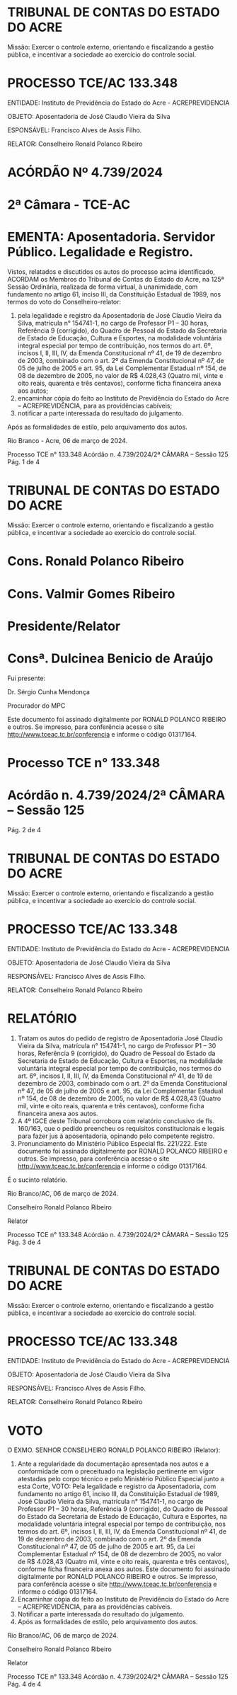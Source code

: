 # TRIBUNAL DE CONTAS DO ESTADO DO ACRE

Missão: Exercer o controle externo, orientando e fiscalizando a gestão pública, e incentivar a sociedade ao exercício do controle social.

# PROCESSO TCE/AC 133.348

ENTIDADE: Instituto de Previdência do Estado do Acre - ACREPREVIDENCIA

OBJETO: Aposentadoria de José Claudio Vieira da Silva

ESPONSÁVEL: Francisco Alves de Assis Filho.

RELATOR: Conselheiro Ronald Polanco Ribeiro

# ACÓRDÃO Nº 4.739/2024

# 2ª Câmara - TCE-AC

# EMENTA: Aposentadoria. Servidor Público. Legalidade e Registro.

Vistos, relatados e discutidos os autos do processo acima identificado, ACORDAM os Membros do Tribunal de Contas do Estado do Acre, na 125ª Sessão Ordinária, realizada de forma virtual, à unanimidade, com fundamento no artigo 61, inciso III, da Constituição Estadual de 1989, nos termos do voto do Conselheiro-relator:

1. pela legalidade e registro da Aposentadoria de José Claudio Vieira da Silva, matrícula n° 154741-1, no cargo de Professor P1 – 30 horas, Referência 9 (corrigido), do Quadro de Pessoal do Estado da Secretaria de Estado de Educação, Cultura e Esportes, na modalidade voluntária integral especial por tempo de contribuição, nos termos do art. 6º, incisos I, II, III, IV, da Emenda Constitucional nº 41, de 19 de dezembro de 2003, combinado com o art. 2º da Emenda Constitucional nº 47, de 05 de julho de 2005 e art. 95, da Lei Complementar Estadual nº 154, de 08 de dezembro de 2005, no valor de R$ 4.028,43 (Quatro mil, vinte e oito reais, quarenta e três centavos), conforme ficha financeira anexa aos autos;
2. encaminhar cópia do feito ao Instituto de Previdência do Estado do Acre – ACREPREVIDÊNCIA, para as providências cabíveis;
3. notificar a parte interessada do resultado do julgamento.

Após as formalidades de estilo, pelo arquivamento dos autos.

Rio Branco - Acre, 06 de março de 2024.

Processo TCE n° 133.348 Acórdão n. 4.739/2024/2ª CÂMARA – Sessão 125 Pág. 1 de 4

# TRIBUNAL DE CONTAS DO ESTADO DO ACRE

Missão: Exercer o controle externo, orientando e fiscalizando a gestão pública, e incentivar a sociedade ao exercício do controle social.

# Cons. Ronald Polanco Ribeiro

# Cons. Valmir Gomes Ribeiro

# Presidente/Relator

# Consª. Dulcinea Benicio de Araújo

Fui presente:

Dr. Sérgio Cunha Mendonça

Procurador do MPC

Este documento foi assinado digitalmente por RONALD POLANCO RIBEIRO e outros. Se impresso, para conferência acesse o site http://www.tceac.tc.br/conferencia e informe o código 01317164.

# Processo TCE n° 133.348

# Acórdão n. 4.739/2024/2ª CÂMARA – Sessão 125

Pág. 2 de 4

# TRIBUNAL DE CONTAS DO ESTADO DO ACRE

Missão: Exercer o controle externo, orientando e fiscalizando a gestão pública, e incentivar a sociedade ao exercício do controle social.

# PROCESSO TCE/AC 133.348

ENTIDADE: Instituto de Previdência do Estado do Acre - ACREPREVIDENCIA

OBJETO: Aposentadoria de José Claudio Vieira da Silva

RESPONSÁVEL: Francisco Alves de Assis Filho.

RELATOR: Conselheiro Ronald Polanco Ribeiro

# RELATÓRIO

1. Tratam os autos do pedido de registro de Aposentadoria José Claudio Vieira da Silva, matrícula n° 154741-1, no cargo de Professor P1 – 30 horas, Referência 9 (corrigido), do Quadro de Pessoal do Estado da Secretaria de Estado de Educação, Cultura e Esportes, na modalidade voluntária integral especial por tempo de contribuição, nos termos do art. 6º, incisos I, II, III, IV, da Emenda Constitucional nº 41, de 19 de dezembro de 2003, combinado com o art. 2º da Emenda Constitucional nº 47, de 05 de julho de 2005 e art. 95, da Lei Complementar Estadual nº 154, de 08 de dezembro de 2005, no valor de R$ 4.028,43 (Quatro mil, vinte e oito reais, quarenta e três centavos), conforme ficha financeira anexa aos autos.
2. A 4º IGCE deste Tribunal corrobora com relatório conclusivo de fls. 160/163, que o pedido preencheu os requisitos constitucionais e legais para fazer jus à aposentadoria, opinando pelo competente registro.
3. Pronunciamento do Ministério Público Especial fls. 221/222. Este documento foi assinado digitalmente por RONALD POLANCO RIBEIRO e outros. Se impresso, para conferência acesse o site http://www.tceac.tc.br/conferencia e informe o código 01317164.

É o sucinto relatório.

Rio Branco/AC, 06 de março de 2024.

Conselheiro Ronald Polanco Ribeiro

Relator

Processo TCE n° 133.348 Acórdão n. 4.739/2024/2ª CÂMARA – Sessão 125 Pág. 3 de 4

# TRIBUNAL DE CONTAS DO ESTADO DO ACRE

Missão: Exercer o controle externo, orientando e fiscalizando a gestão pública, e incentivar a sociedade ao exercício do controle social.

# PROCESSO TCE/AC 133.348

ENTIDADE: Instituto de Previdência do Estado do Acre - ACREPREVIDENCIA

OBJETO: Aposentadoria de José Claudio Vieira da Silva

RESPONSÁVEL: Francisco Alves de Assis Filho.

RELATOR: Conselheiro Ronald Polanco Ribeiro

# VOTO

O EXMO. SENHOR CONSELHEIRO RONALD POLANCO RIBEIRO (Relator):

1. Ante a regularidade da documentação apresentada nos autos e a conformidade com o preceituado na legislação pertinente em vigor atestadas pelo corpo técnico e pelo Ministério Público Especial junto a esta Corte, VOTO:
Pela legalidade e registro da Aposentadoria, com fundamento no artigo 61, inciso III, da Constituição Estadual de 1989, José Claudio Vieira da Silva, matrícula n° 154741-1, no cargo de Professor P1 – 30 horas, Referência 9 (corrigido), do Quadro de Pessoal do Estado da Secretaria de Estado de Educação, Cultura e Esportes, na modalidade voluntária integral especial por tempo de contribuição, nos termos do art. 6º, incisos I, II, III, IV, da Emenda Constitucional nº 41, de 19 de dezembro de 2003, combinado com o art. 2º da Emenda Constitucional nº 47, de 05 de julho de 2005 e art. 95, da Lei Complementar Estadual nº 154, de 08 de dezembro de 2005, no valor de R$ 4.028,43 (Quatro mil, vinte e oito reais, quarenta e três centavos), conforme ficha financeira anexa aos autos. Este documento foi assinado digitalmente por RONALD POLANCO RIBEIRO e outros. Se impresso, para conferência acesse o site http://www.tceac.tc.br/conferencia e informe o código 01317164.
2. Encaminhar cópia do feito ao Instituto de Previdência do Estado do Acre – ACREPREVIDÊNCIA, para as providências cabíveis.
3. Notificar a parte interessada do resultado do julgamento.
4. Após as formalidades de estilo, pelo arquivamento dos autos.

Rio Branco/AC, 06 de março de 2024.

Conselheiro Ronald Polanco Ribeiro

Relator

Processo TCE n° 133.348 Acórdão n. 4.739/2024/2ª CÂMARA – Sessão 125 Pág. 4 de 4

